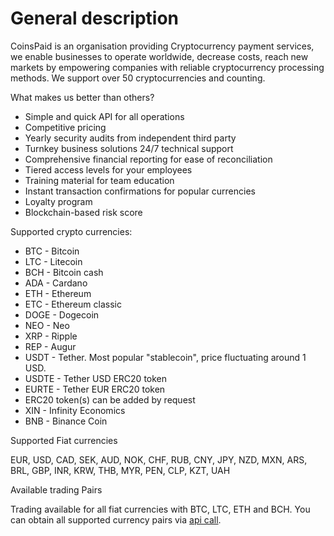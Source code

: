 # General description



CoinsPaid is an organisation providing Cryptocurrency payment services, we enable businesses to operate worldwide, decrease costs, reach new markets by empowering companies with reliable cryptocurrency processing methods. We support over 50 cryptocurrencies and counting.

What makes us better than others?

* Simple and quick API for all operations 
* Competitive pricing 
* Yearly security audits from independent third party 
* Turnkey business solutions 24/7 technical support 
* Comprehensive financial reporting for ease of reconciliation 
* Tiered access levels for your employees 
* Training material for team education 
* Instant transaction confirmations for popular currencies
* Loyalty program 
* Blockchain-based risk score

Supported crypto currencies:

* BTC - Bitcoin
* LTC - Litecoin
* BCH - Bitcoin cash
* ADA - Cardano
* ETH - Ethereum
* ETC - Ethereum classic
* DOGE - Dogecoin
* NEO - Neo
* XRP - Ripple
* REP - Augur
* USDT - Tether. Most popular "stablecoin", price fluctuating around 1 USD.
* USDTE - Tether USD ERC20 token
* EURTE - Tether EUR ERC20 token
* ERC20 token\(s\) can be added by request
* XIN - Infinity Economics
* BNB - Binance Coin

Supported Fiat currencies

EUR, USD, CAD, SEK, AUD, NOK, CHF, RUB, CNY, JPY, NZD, MXN, ARS, BRL, GBP, INR, KRW, THB, MYR, PEN, CLP, KZT, UAH

Available trading Pairs

Trading available for all fiat currencies with BTC, LTC, ETH and BCH. You can obtain all supported currency pairs via [api call](https://docs.coinspaid.com/docs/api-documentation/v2#get-list-of-exchangeable-currency-pairs).

